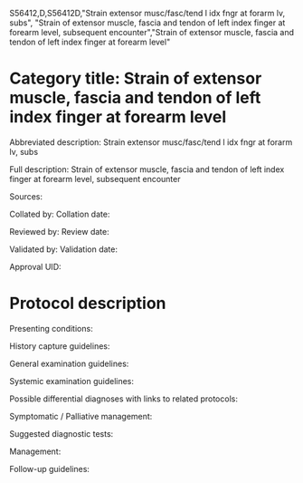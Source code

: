 S56412,D,S56412D,"Strain extensor musc/fasc/tend l idx fngr at forarm lv, subs", "Strain of extensor muscle, fascia and tendon of left index finger at forearm level, subsequent encounter","Strain of extensor muscle, fascia and tendon of left index finger at forearm level"
# Category title: Strain of extensor muscle, fascia and tendon of left index finger at forearm level

Abbreviated description: Strain extensor musc/fasc/tend l idx fngr at forarm lv, subs

Full description: Strain of extensor muscle, fascia and tendon of left index finger at forearm level, subsequent encounter

Sources:

Collated by:
Collation date:

Reviewed by:
Review date:

Validated by:
Validation date:

Approval UID:

# Protocol description

Presenting conditions:

History capture guidelines:

General examination guidelines:

Systemic examination guidelines:

Possible differential diagnoses with links to related protocols:

Symptomatic / Palliative management:

Suggested diagnostic tests:

Management:

Follow-up guidelines:
